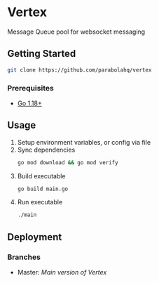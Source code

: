 # Vertex

Message Queue pool for websocket messaging

## Getting Started

```bash
git clone https://github.com/parabolahq/vertex
```
### Prerequisites

* [Go 1.18+](https://go.dev/dl/)


## Usage

1. Setup environment variables, or config via file
2. Sync dependencies
    ```bash
    go mod download && go mod verify
    ```
3. Build executable
    ```bash
    go build main.go
   ```
4. Run executable
    ```bash
   ./main
   ```

## Deployment

### Branches

* Master: _Main version of Vertex_ 


